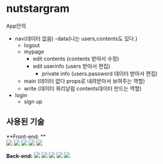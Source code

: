 # nutstargram

App안의

- nav(데이터 없음)
  -data(나는 users,contents도 있다.)
  - logout
  - mypage
    - edit contents (contents 받아서 수정)
    - edit userinfo (users 받아서 편집)
      - private info (users.password 데이터 받아서 편집)
  - main (데이터 없다 props로 내려받아서 보여주는 역할)
  - write (데이터 쿼리날림 contents데이터 만드는 역할)
- login
  - sign up

## 사용된 기술
**Front-end: **
<br>
<img src="https://img.shields.io/badge/React-61DAFB?style=for-the-badge&logo=React&logoColor=white">
<img src="https://img.shields.io/badge/Javascript-F7DF1E?style=for-the-badge&logo=Javascript&logoColor=white">
<img src="https://img.shields.io/badge/Node.js-339933?style=for-the-badge&logo=Node.js&logoColor=white">
<img src="https://img.shields.io/badge/Styled Components-DB7093?style=for-the-badge&logo=Styled Components&logoColor=white">
<img src="https://img.shields.io/badge/Express-000000?style=for-the-badge&logo=Express&logoColor=white">


**Back-end:**
<img src="https://img.shields.io/badge/Node.js-339933?style=for-the-badge&logo=Node.js&logoColor=white">
<img src="https://img.shields.io/badge/AWS-232F3E?style=for-the-badge&logo=AWS&logoColor=white">
<img src="https://img.shields.io/badge/Amazon S3-569A31?style=for-the-badge&logo=Amazon S3&logoColor=white">
<img src="https://img.shields.io/badge/Express-000000?style=for-the-badge&logo=Express&logoColor=white">
<img src="https://img.shields.io/badge/JWT-000000?style=for-the-badge&logo=JSON Web Tokens&logoColor=white">

